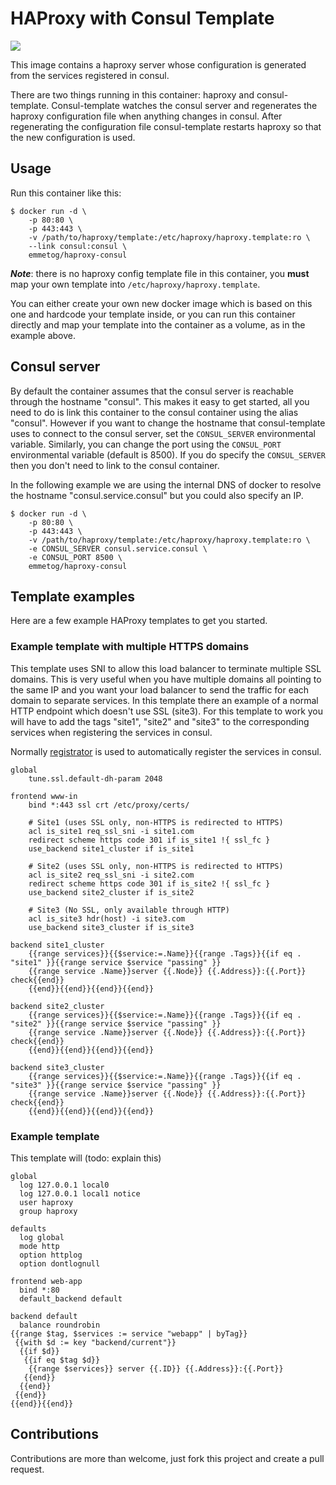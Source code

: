 # HAProxy with Consul Template

[![](https://badge.imagelayers.io/emmetog/haproxy-consul:latest.svg)](https://imagelayers.io/?images=emmetog/haproxy-consul:latest 'Image size')

This image contains a haproxy server whose configuration is generated from
the services registered in consul.

There are two things running in this container: haproxy and consul-template.
Consul-template watches the consul server and regenerates the haproxy
configuration file when anything changes in consul. After regenerating
the configuration file consul-template restarts haproxy so that the
new configuration is used.

## Usage

Run this container like this:
```
$ docker run -d \
    -p 80:80 \
    -p 443:443 \
    -v /path/to/haproxy/template:/etc/haproxy/haproxy.template:ro \
    --link consul:consul \
    emmetog/haproxy-consul
```

***Note***: there is no haproxy config template file in this container, you **must** map your own
template into `/etc/haproxy/haproxy.template`.

You can either create your own new docker image which is based on this one and hardcode
your template inside, or you can run this container directly and map your template into
the container as a volume, as in the example above.

## Consul server

By default the container assumes that the consul server is reachable through the hostname
"consul". This makes it easy to get started, all you need to do is link this container
to the consul container using the alias "consul". However if you
want to change the hostname that consul-template uses to connect to the consul server, set
the `CONSUL_SERVER` environmental variable. Similarly, you can change the port using the
`CONSUL_PORT` environmental variable (default is 8500). If you do specify the `CONSUL_SERVER`
then you don't need to link to the consul container.

In the following example we are using the internal DNS of docker to resolve the hostname
"consul.service.consul" but you could also specify an IP.

```
$ docker run -d \
    -p 80:80 \
    -p 443:443 \
    -v /path/to/haproxy/template:/etc/haproxy/haproxy.template:ro \
    -e CONSUL_SERVER consul.service.consul \
    -e CONSUL_PORT 8500 \
    emmetog/haproxy-consul
```

## Template examples

Here are a few example HAProxy templates to get you started.

### Example template with multiple HTTPS domains

This template uses SNI to allow this load balancer to terminate multiple SSL
domains. This is very useful when you have multiple domains all pointing to the
same IP and you want your load balancer to send the traffic for each domain
to separate services. In this template there an example of a normal HTTP
endpoint which doesn't use SSL (site3). For this template to work you will
have to add the tags "site1", "site2" and "site3" to the corresponding services
when registering the services in consul.

Normally [registrator](https://github.com/gliderlabs/registrator) is used to
automatically register the services in consul.

```
global
    tune.ssl.default-dh-param 2048

frontend www-in
    bind *:443 ssl crt /etc/proxy/certs/

    # Site1 (uses SSL only, non-HTTPS is redirected to HTTPS)
    acl is_site1 req_ssl_sni -i site1.com
    redirect scheme https code 301 if is_site1 !{ ssl_fc }
    use_backend site1_cluster if is_site1

    # Site2 (uses SSL only, non-HTTPS is redirected to HTTPS)
    acl is_site2 req_ssl_sni -i site2.com
    redirect scheme https code 301 if is_site2 !{ ssl_fc }
    use_backend site2_cluster if is_site2

    # Site3 (No SSL, only available through HTTP)
    acl is_site3 hdr(host) -i site3.com
    use_backend site3_cluster if is_site3

backend site1_cluster
    {{range services}}{{$service:=.Name}}{{range .Tags}}{{if eq . "site1" }}{{range service $service "passing" }}
    {{range service .Name}}server {{.Node}} {{.Address}}:{{.Port}} check{{end}}
    {{end}}{{end}}{{end}}{{end}}

backend site2_cluster
    {{range services}}{{$service:=.Name}}{{range .Tags}}{{if eq . "site2" }}{{range service $service "passing" }}
    {{range service .Name}}server {{.Node}} {{.Address}}:{{.Port}} check{{end}}
    {{end}}{{end}}{{end}}{{end}}

backend site3_cluster
    {{range services}}{{$service:=.Name}}{{range .Tags}}{{if eq . "site3" }}{{range service $service "passing" }}
    {{range service .Name}}server {{.Node}} {{.Address}}:{{.Port}} check{{end}}
    {{end}}{{end}}{{end}}{{end}}
```

### Example template

This template will (todo: explain this)
```
global
  log 127.0.0.1 local0
  log 127.0.0.1 local1 notice
  user haproxy
  group haproxy

defaults
  log global
  mode http
  option httplog
  option dontlognull

frontend web-app
  bind *:80
  default_backend default

backend default
  balance roundrobin
{{range $tag, $services := service "webapp" | byTag}}
 {{with $d := key "backend/current"}}
  {{if $d}}
   {{if eq $tag $d}}
    {{range $services}} server {{.ID}} {{.Address}}:{{.Port}}
   {{end}}
  {{end}}
 {{end}}
{{end}}{{end}}
```

## Contributions

Contributions are more than welcome, just fork this project and create a pull request.